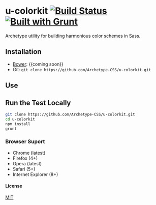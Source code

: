 # u-colorkit [![Build Status](https://secure.travis-ci.org/Archetype-CSS/u-colorkit.png?branch=master)](http://travis-ci.org/Archetype-CSS/u-colorkit) [![Built with Grunt](https://cdn.gruntjs.com/builtwith.png)](http://gruntjs.com/)

Archetype utility for building harmonious color schemes in Sass.

## Installation
  * [Bower](http://bower.io): {{coming soon}}
  * Git: `git clone https://github.com/Archetype-CSS/u-colorkit.git`

## Use

## Run the Test Locally

```bash
git clone https://github.com/Archetype-CSS/u-colorkit.git
cd u-colorkit
npm install
grunt
```

### Browser Suport
  * Chrome (latest)
  * Firefox (4+)
  * Opera (latest)
  * Safari (5+)
  * Internet Explorer (8+)

#### License
[MIT](/LICENSE.md)

